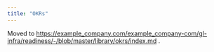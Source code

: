 ```yaml
---
title: "OKRs"
---
```


Moved to https://example_company.com/example_company-com/gl-infra/readiness/-/blob/master/library/okrs/index.md .
